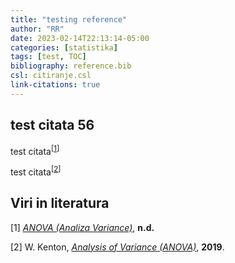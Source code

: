 ```yaml
---
title: "testing reference"
author: "RR"
date: 2023-02-14T22:13:14-05:00
categories: [statistika]
tags: [test, TOC]
bibliography: reference.bib
csl: citiranje.csl
link-citations: true
---
```


## test citata 56

test citata<sup>\[[1](#ref-R-base5)\]</sup>

test citata<sup>\[[2](#ref-R-base6)\]</sup>

## Viri in literatura

<div id="refs" class="references csl-bib-body">

<div id="ref-R-base5" class="csl-entry">

<span class="csl-left-margin">\[1\] </span><span class="csl-right-inline">*[ANOVA (Analiza Variance)](https://www.statistik.si/anova-analiza-variance/)*, **n.d.**</span>

</div>

<div id="ref-R-base6" class="csl-entry">

<span class="csl-left-margin">\[2\] </span><span class="csl-right-inline">W. Kenton, *[Analysis of Variance (ANOVA)](https://www.investopedia.com/terms/a/anova.asp#:~:text=Analysis%20of%20variance%2C%20or%20ANOVA,the%20dependent%20and%20independent%20variables.)*, **2019**.</span>

</div>

</div>
